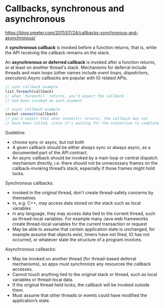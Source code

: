 # Callbacks, synchronous and asynchronous

https://blog.ometer.com/2011/07/24/callbacks-synchronous-and-asynchronous/

A **synchronous callback** is invoked before a function returns, that is, while the API receiving the callback remains on the stack.

An **asynchronous or deferred callback** is invoked after a function returns, or at least on another thread's stack. Mechanisms for deferral include threads and main loops (other names include *event loops*, *dispatchers*, *executors*).Async callbacks are popular with IO related APIs.

```js
// sync callback example
list.foreach(callback)
// when `foreach()` returns, you'd expect the callback
// had been invoked on each element

// async callback example
socket.connect(callback)
// you'd expect that when connect() returns, the callback may not
// have been called, since it's waiting for the connection to complete
```

Guideline:
- choose sync or async, but not both
- A given callback should be either always sync or always async, as a documented part of the API contract.
- An async callback should be invoked by a main loop or central dispatch mechanism directly, i.e. there should not be unnecessary frames on the callback-invoking thread’s stack, especially if those frames might hold locks.


Synchronous callbacks:
- invoked in the original thread, don't create thread-safety concerns by themselves
- in, e.g. C++, may access data stored on the stack such as local variables
- in any language, they may access data tied to the current thread, such as thread-local variables. For example many Java web frameworks create thread-local variables for the current transaction or request
- May be able to assume that certain application state is unchanged, for example assume that objects exist, timers have not fired, IO has not occurred, or whatever state the structure of a program involves.

Asynchronous callbacks:
- May be invoked on another thread (for thread-based deferral mechanisms), so apps must synchronize any resources the callback accesses.
- Cannot touch anything tied to the original stack or thread, such as local variables or thread-local data.
- If the original thread held locks, the callback will be invoked outside them.
- Must assume that other threads or events could have modified the application’s state.
